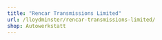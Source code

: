 ```yaml
---
title: "Rencar Transmissions Limited"
url: /lloydminster/rencar-transmissions-limited/
shop: Autowerkstatt
---
```

